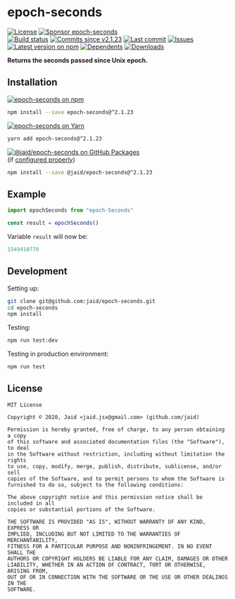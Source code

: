 # epoch-seconds


<a href="https://raw.githubusercontent.com/jaid/epoch-seconds/master/license.txt"><img src="https://img.shields.io/github/license/jaid/epoch-seconds?style=flat-square" alt="License"/></a> <a href="https://github.com/sponsors/jaid"><img src="https://img.shields.io/badge/<3-Sponsor-FF45F1?style=flat-square" alt="Sponsor epoch-seconds"/></a>  
<a href="https://actions-badge.atrox.dev/jaid/epoch-seconds/goto"><img src="https://img.shields.io/endpoint.svg?style=flat-square&url=https%3A%2F%2Factions-badge.atrox.dev%2Fjaid%2Fepoch-seconds%2Fbadge" alt="Build status"/></a> <a href="https://github.com/jaid/epoch-seconds/commits"><img src="https://img.shields.io/github/commits-since/jaid/epoch-seconds/v2.1.23?style=flat-square&logo=github" alt="Commits since v2.1.23"/></a> <a href="https://github.com/jaid/epoch-seconds/commits"><img src="https://img.shields.io/github/last-commit/jaid/epoch-seconds?style=flat-square&logo=github" alt="Last commit"/></a> <a href="https://github.com/jaid/epoch-seconds/issues"><img src="https://img.shields.io/github/issues/jaid/epoch-seconds?style=flat-square&logo=github" alt="Issues"/></a>  
<a href="https://npmjs.com/package/epoch-seconds"><img src="https://img.shields.io/npm/v/epoch-seconds?style=flat-square&logo=npm&label=latest%20version" alt="Latest version on npm"/></a> <a href="https://github.com/jaid/epoch-seconds/network/dependents"><img src="https://img.shields.io/librariesio/dependents/npm/epoch-seconds?style=flat-square&logo=npm" alt="Dependents"/></a> <a href="https://npmjs.com/package/epoch-seconds"><img src="https://img.shields.io/npm/dm/epoch-seconds?style=flat-square&logo=npm" alt="Downloads"/></a>

**Returns the seconds passed since Unix epoch.**





## Installation

<a href="https://npmjs.com/package/epoch-seconds"><img src="https://img.shields.io/badge/npm-epoch--seconds-C23039?style=flat-square&logo=npm" alt="epoch-seconds on npm"/></a>

```bash
npm install --save epoch-seconds@^2.1.23
```

<a href="https://yarnpkg.com/package/epoch-seconds"><img src="https://img.shields.io/badge/Yarn-epoch--seconds-2F8CB7?style=flat-square&logo=yarn&logoColor=white" alt="epoch-seconds on Yarn"/></a>

```bash
yarn add epoch-seconds@^2.1.23
```

<a href="https://github.com/jaid/epoch-seconds/packages"><img src="https://img.shields.io/badge/GitHub Packages-@jaid/epoch--seconds-24282e?style=flat-square&logo=github" alt="@jaid/epoch-seconds on GitHub Packages"/></a>  
(if [configured properly](https://help.github.com/en/github/managing-packages-with-github-packages/configuring-npm-for-use-with-github-packages))

```bash
npm install --save @jaid/epoch-seconds@^2.1.23
```



## Example

```javascript
import epochSeconds from "epoch-Seconds"

const result = epochSeconds()
```

Variable `result` will now be:

```javascript
1549410770
```













## Development



Setting up:
```bash
git clone git@github.com:jaid/epoch-seconds.git
cd epoch-seconds
npm install
```
Testing:
```bash
npm run test:dev
```
Testing in production environment:
```bash
npm run test
```


## License
```text
MIT License

Copyright © 2020, Jaid <jaid.jsx@gmail.com> (github.com/jaid)

Permission is hereby granted, free of charge, to any person obtaining a copy
of this software and associated documentation files (the "Software"), to deal
in the Software without restriction, including without limitation the rights
to use, copy, modify, merge, publish, distribute, sublicense, and/or sell
copies of the Software, and to permit persons to whom the Software is
furnished to do so, subject to the following conditions:

The above copyright notice and this permission notice shall be included in all
copies or substantial portions of the Software.

THE SOFTWARE IS PROVIDED "AS IS", WITHOUT WARRANTY OF ANY KIND, EXPRESS OR
IMPLIED, INCLUDING BUT NOT LIMITED TO THE WARRANTIES OF MERCHANTABILITY,
FITNESS FOR A PARTICULAR PURPOSE AND NONINFRINGEMENT. IN NO EVENT SHALL THE
AUTHORS OR COPYRIGHT HOLDERS BE LIABLE FOR ANY CLAIM, DAMAGES OR OTHER
LIABILITY, WHETHER IN AN ACTION OF CONTRACT, TORT OR OTHERWISE, ARISING FROM,
OUT OF OR IN CONNECTION WITH THE SOFTWARE OR THE USE OR OTHER DEALINGS IN THE
SOFTWARE.
```
